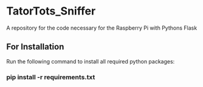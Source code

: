 # TatorTots_Sniffer
A repository for the code necessary for the Raspberry Pi with Pythons Flask


## For Installation
Run the following command to install all required python packages:
### pip install -r requirements.txt